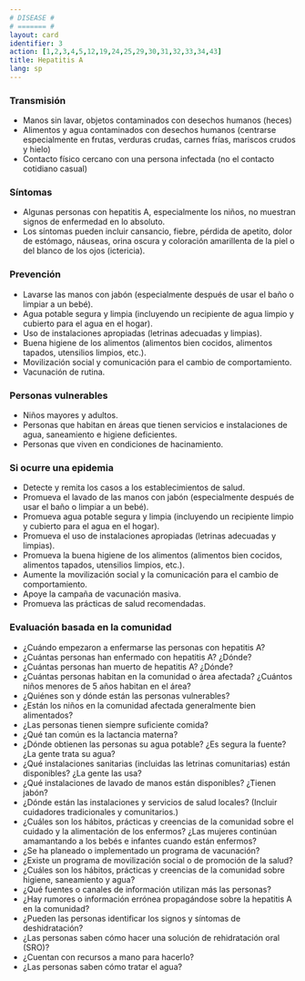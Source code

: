 ```yaml
---
# DISEASE #
# ======= #
layout: card
identifier: 3
action: [1,2,3,4,5,12,19,24,25,29,30,31,32,33,34,43]
title: Hepatitis A
lang: sp
---
```


### Transmisión

- Manos sin lavar, objetos contaminados con desechos humanos (heces)
- Alimentos y agua contaminados con desechos humanos (centrarse especialmente en frutas, verduras crudas, carnes frías, mariscos crudos y hielo)
- Contacto físico cercano con una persona infectada (no el contacto cotidiano casual)

### Síntomas

- Algunas personas con hepatitis A, especialmente los niños, no muestran signos de enfermedad en lo absoluto.
- Los síntomas pueden incluir cansancio, fiebre, pérdida de apetito, dolor de estómago, náuseas, orina oscura y coloración amarillenta de la piel o del blanco de los ojos (ictericia).

### Prevención

- Lavarse las manos con jabón (especialmente después de usar el baño o limpiar a un bebé).
- Agua potable segura y limpia (incluyendo un recipiente de agua limpio y cubierto para el agua en el hogar).
- Uso de instalaciones apropiadas (letrinas adecuadas y limpias).
- Buena higiene de los alimentos (alimentos bien cocidos, alimentos tapados, utensilios limpios, etc.).
- Movilización social y comunicación para el cambio de comportamiento.
- Vacunación de rutina.

### Personas vulnerables

- Niños mayores y adultos.
- Personas que habitan en áreas que tienen servicios e instalaciones de agua, saneamiento e higiene deficientes.
- Personas que viven en condiciones de hacinamiento.

### Si ocurre una epidemia

- Detecte y remita los casos a los establecimientos de salud.
- Promueva el lavado de las manos con jabón (especialmente después de usar el baño o limpiar a un bebé).
- Promueva agua potable segura y limpia (incluyendo un recipiente limpio y cubierto para el agua en el hogar).
- Promueva el uso de instalaciones apropiadas (letrinas adecuadas y limpias). 
- Promueva la buena higiene de los alimentos (alimentos bien cocidos, alimentos tapados, utensilios limpios, etc.).
- Aumente la movilización social y la comunicación para el cambio de comportamiento.
- Apoye la campaña de vacunación masiva.
- Promueva las prácticas de salud recomendadas.

### Evaluación basada en la comunidad

- ¿Cuándo empezaron a enfermarse las personas con hepatitis A? 
- ¿Cuántas personas han enfermado con hepatitis A? ¿Dónde?
- ¿Cuántas personas han muerto de hepatitis A? ¿Dónde?
- ¿Cuántas personas habitan en la comunidad o área afectada? ¿Cuántos niños menores de 5 años habitan en el área?
- ¿Quiénes son y dónde están las personas vulnerables?
- ¿Están los niños en la comunidad afectada generalmente bien alimentados?
- ¿Las personas tienen siempre suficiente comida?
- ¿Qué tan común es la lactancia materna?
- ¿Dónde obtienen las personas su agua potable? ¿Es segura la fuente? ¿La gente trata su agua?
- ¿Qué instalaciones sanitarias (incluidas las letrinas comunitarias) están disponibles? ¿La gente las usa?
- ¿Qué instalaciones de lavado de manos están disponibles? ¿Tienen jabón? 
- ¿Dónde están las instalaciones y servicios de salud locales? (Incluir cuidadores tradicionales y comunitarios.)
- ¿Cuáles son los hábitos, prácticas y creencias de la comunidad sobre el cuidado y la alimentación de los enfermos? ¿Las mujeres continúan amamantando a los bebés e infantes cuando están enfermos?
- ¿Se ha planeado o implementado un programa de vacunación?
- ¿Existe un programa de movilización social o de promoción de la salud?
- ¿Cuáles son los hábitos, prácticas y creencias de la comunidad sobre higiene, saneamiento y agua?
- ¿Qué fuentes o canales de información utilizan más las personas?
- ¿Hay rumores o información errónea propagándose sobre la hepatitis A en la comunidad? 
- ¿Pueden las personas identificar los signos y síntomas de deshidratación?
- ¿Las personas saben cómo hacer una solución de rehidratación oral (SRO)?
- ¿Cuentan con recursos a mano para hacerlo?
- ¿Las personas saben cómo tratar el agua?
